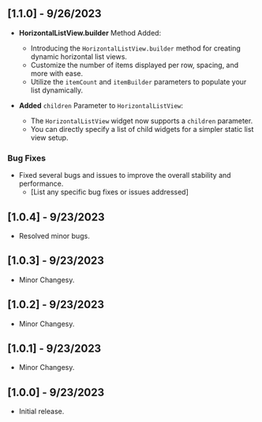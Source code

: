## [1.1.0] - 9/26/2023

- **HorizontalListView.builder** Method Added:
  - Introducing the `HorizontalListView.builder` method for creating dynamic horizontal list views.
  - Customize the number of items displayed per row, spacing, and more with ease.
  - Utilize the `itemCount` and `itemBuilder` parameters to populate your list dynamically.

- **Added** `children` Parameter to `HorizontalListView`:
  - The `HorizontalListView` widget now supports a `children` parameter.
  - You can directly specify a list of child widgets for a simpler static list view setup.

### Bug Fixes

- Fixed several bugs and issues to improve the overall stability and performance.
  - [List any specific bug fixes or issues addressed]

## [1.0.4] - 9/23/2023

- Resolved minor bugs.

## [1.0.3] - 9/23/2023

* Minor Changesy.

## [1.0.2] - 9/23/2023

* Minor Changesy.

## [1.0.1] - 9/23/2023

* Minor Changesy.

## [1.0.0] - 9/23/2023

* Initial release.
